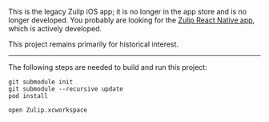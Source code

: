 This is the legacy Zulip iOS app; it is no longer in the app store and
is no longer developed.  You probably are looking for the
[Zulip React Native app](https://github.com/zulip/zulip-mobile), which
is actively developed.

This project remains primarily for historical interest.

----------

The following steps are needed to build and run this project:

```
git submodule init
git submodule --recursive update
pod install

open Zulip.xcworkspace
```
